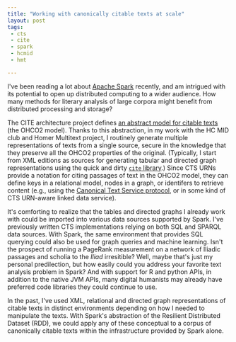 ```yaml
---
title: "Working with canonically citable texts at scale"
layout: post
tags:
 - cts
 - cite
 - spark
 - hcmid
 - hmt

---
```


I've been reading a lot about [Apache Spark](http://spark.apache.org/) recently, and am intrigued with its potential to open up distributed computing to a wider audience.  How many methods for literary analysis of large corpora might benefit from distributed processing and storage?

The CITE architecture project defines [an abstract model for citable texts](http://cite-architecture.github.io/ctsurn/ohco2/) (the OHCO2 model).  Thanks to this abstraction, in my work with the HC MID club and Homer Multitext project, I routinely generate multiple representations of texts from a single source, secure in the knowledge that they preserve all the OHCO2 properties of the original.
(Typically, I start from XML editions as sources for generating tabular and directed graph representations using the quick and dirty [`cite` library](http://cite-architecture.github.io/cite/).)  Since CTS URNs provide a notation for citing passages of text in the OHCO2 model, they can define keys in a relational model, nodes in a graph, or identifers to retrieve content (e.g., using the [Canonical Text Service protocol](http://cite-architecture.github.io/cts/), or in some kind of CTS URN-aware linked data service).

It's comforting to realize that the tables and directed graphs I already work with could be imported into various data sources supported by Spark.  I've previously written CTS implementations relying on both SQL and SPARQL data sources.  With Spark, the same environment that provides SQL querying could also be used for graph queries and machine learning.  Isn't the prospect of running a PageRank measurement on a network of Iliadic passages and scholia to the *Iliad* irresitible?  Well, maybe that's just my personal predilection, but how easily could you address your favorite text analysis problem in Spark?  And with support for R and python APIs, in addition to the native JVM APIs, many digital humanists may already have preferred code libraries they could continue to use.

In the past, I've used XML, relational and directed graph representations of citable texts in distinct environments depending on how I needed to manipulate the texts.  With Spark's abstraction of the Resilient Distributed Dataset (RDD), we could apply any of these conceptual to a corpus of canonically citable texts within the infrastructure provided by Spark alone.
